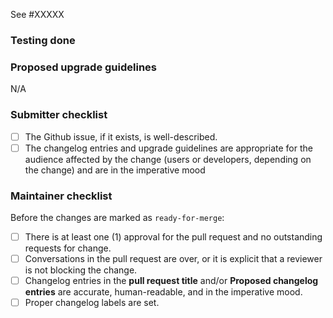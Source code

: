<!-- Comment:
A great PR typically begins with the line below.
-->

<!-- in case you work on github issue -->
See #XXXXX
<!-- in case this PR solves Github issue use close #### or closes, closed, fix, fixes, fixed, resolve, resolves, resolved -->

<!-- Comment:
If the issue is not fully described in Github, add more information here (justification, pull request links, etc.).

 * We do not require Github issues for minor improvements.
 * Bug fixes should have a Github issue to facilitate the backporting process.
 * Major new features should have a Github issue.
-->

### Testing done

<!-- Comment:
Provide a clear description of how this change was tested.
-->

### Proposed upgrade guidelines

N/A

### Submitter checklist

- [ ] The Github issue, if it exists, is well-described.
- [ ] The changelog entries and upgrade guidelines are appropriate for the audience affected by the change (users or developers, depending on the change) and are in the imperative mood

### Maintainer checklist

Before the changes are marked as `ready-for-merge`:

- [ ] There is at least one (1) approval for the pull request and no outstanding requests for change.
- [ ] Conversations in the pull request are over, or it is explicit that a reviewer is not blocking the change.
- [ ] Changelog entries in the **pull request title** and/or **Proposed changelog entries** are accurate, human-readable, and in the imperative mood.
- [ ] Proper changelog labels are set.
